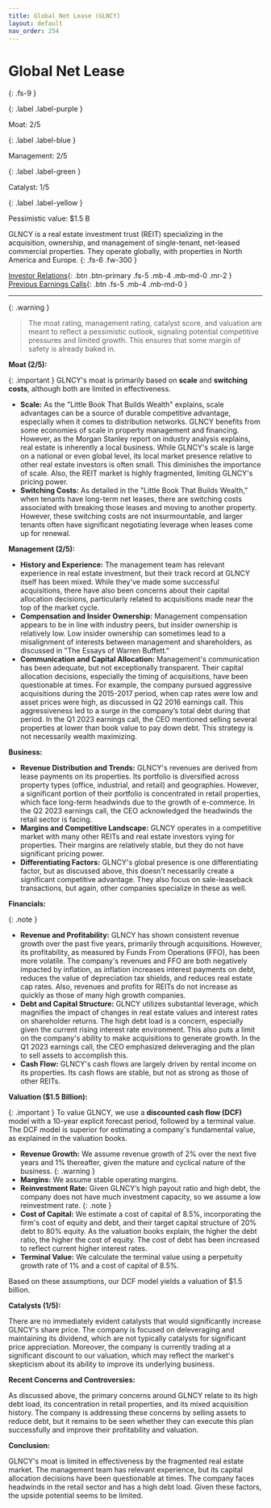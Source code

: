 ```yaml
---
title: Global Net Lease (GLNCY)
layout: default
nav_order: 254
---
```


# Global Net Lease
{: .fs-9 }

{: .label .label-purple }

Moat: 2/5

{: .label .label-blue }

Management: 2/5

{: .label .label-green }

Catalyst: 1/5

{: .label .label-yellow }

Pessimistic value: $1.5 B

GLNCY is a real estate investment trust (REIT) specializing in the acquisition, ownership, and management of single-tenant, net-leased commercial properties.  They operate globally, with properties in North America and Europe.
{: .fs-6 .fw-300 }

[Investor Relations](https://www.google.com/search?q=GLNCY+investor+relations){: .btn .btn-primary .fs-5 .mb-4 .mb-md-0 .mr-2 }
[Previous Earnings Calls](https://discountingcashflows.com/company/GLNCY/transcripts/){: .btn .fs-5 .mb-4 .mb-md-0 }

---

{: .warning } 
>The moat rating, management rating, catalyst score, and valuation are meant to reflect a pessimistic outlook, signaling potential competitive pressures and limited growth. This ensures that some margin of safety is already baked in.


**Moat (2/5):**

{: .important }
GLNCY's moat is primarily based on **scale** and **switching costs**, although both are limited in effectiveness.

* **Scale:**  As the "Little Book That Builds Wealth" explains, scale advantages can be a source of durable competitive advantage, especially when it comes to distribution networks.  GLNCY benefits from some economies of scale in property management and financing. However, as the Morgan Stanley report on industry analysis explains, real estate is inherently a local business.  While GLNCY's scale is large on a national or even global level, its local market presence relative to other real estate investors is often small. This diminishes the importance of scale.  Also, the REIT market is highly fragmented, limiting GLNCY's pricing power.
* **Switching Costs:** As detailed in the "Little Book That Builds Wealth," when tenants have long-term net leases, there are switching costs associated with breaking those leases and moving to another property. However, these switching costs are not insurmountable, and larger tenants often have significant negotiating leverage when leases come up for renewal.

**Management (2/5):**

* **History and Experience:**  The management team has relevant experience in real estate investment, but their track record at GLNCY itself has been mixed.  While they've made some successful acquisitions, there have also been concerns about their capital allocation decisions, particularly related to acquisitions made near the top of the market cycle.
* **Compensation and Insider Ownership:**  Management compensation appears to be in line with industry peers, but insider ownership is relatively low. Low insider ownership can sometimes lead to a misalignment of interests between management and shareholders, as discussed in "The Essays of Warren Buffett."
* **Communication and Capital Allocation:** Management's communication has been adequate, but not exceptionally transparent.  Their capital allocation decisions, especially the timing of acquisitions, have been questionable at times. For example, the company pursued aggressive acquisitions during the 2015-2017 period, when cap rates were low and asset prices were high, as discussed in Q2 2016 earnings call. This aggressiveness led to a surge in the company’s total debt during that period. In the Q1 2023 earnings call, the CEO mentioned selling several properties at lower than book value to pay down debt. This strategy is not necessarily wealth maximizing.

**Business:**

* **Revenue Distribution and Trends:** GLNCY's revenues are derived from lease payments on its properties. Its portfolio is diversified across property types (office, industrial, and retail) and geographies. However, a significant portion of their portfolio is concentrated in retail properties, which face long-term headwinds due to the growth of e-commerce. In the Q2 2023 earnings call, the CEO acknowledged the headwinds the retail sector is facing.
* **Margins and Competitive Landscape:** GLNCY operates in a competitive market with many other REITs and real estate investors vying for properties. Their margins are relatively stable, but they do not have significant pricing power.
* **Differentiating Factors:**  GLNCY's global presence is one differentiating factor, but as discussed above, this doesn't necessarily create a significant competitive advantage.  They also focus on sale-leaseback transactions, but again, other companies specialize in these as well.

**Financials:**

{: .note }
* **Revenue and Profitability:** GLNCY has shown consistent revenue growth over the past five years, primarily through acquisitions. However, its profitability, as measured by Funds From Operations (FFO), has been more volatile. The company's revenues and FFO are both negatively impacted by inflation, as inflation increases interest payments on debt, reduces the value of depreciation tax shields, and reduces real estate cap rates. Also, revenues and profits for REITs do not increase as quickly as those of many high growth companies.
* **Debt and Capital Structure:**  GLNCY utilizes substantial leverage, which magnifies the impact of changes in real estate values and interest rates on shareholder returns. The high debt load is a concern, especially given the current rising interest rate environment. This also puts a limit on the company's ability to make acquisitions to generate growth. In the Q1 2023 earnings call, the CEO emphasized deleveraging and the plan to sell assets to accomplish this.
* **Cash Flow:** GLNCY's cash flows are largely driven by rental income on its properties. Its cash flows are stable, but not as strong as those of other REITs.

**Valuation ($1.5 Billion):**

{: .important }
To value GLNCY, we use a **discounted cash flow (DCF)** model with a 10-year explicit forecast period, followed by a terminal value. The DCF model is superior for estimating a company's fundamental value, as explained in the valuation books.

* **Revenue Growth:** We assume revenue growth of 2% over the next five years and 1% thereafter, given the mature and cyclical nature of the business.
{: .warning }
* **Margins:** We assume stable operating margins.
* **Reinvestment Rate:** Given GLNCY’s high payout ratio and high debt, the company does not have much investment capacity, so we assume a low reinvestment rate.
{: .note }
* **Cost of Capital:** We estimate a cost of capital of 8.5%, incorporating the firm's cost of equity and debt, and their target capital structure of 20% debt to 80% equity.  As the valuation books explain, the higher the debt ratio, the higher the cost of equity. The cost of debt has been increased to reflect current higher interest rates.
* **Terminal Value:**  We calculate the terminal value using a perpetuity growth rate of 1% and a cost of capital of 8.5%.

Based on these assumptions, our DCF model yields a valuation of $1.5 billion.


**Catalysts (1/5):**

There are no immediately evident catalysts that would significantly increase GLNCY's share price. The company is focused on deleveraging and maintaining its dividend, which are not typically catalysts for significant price appreciation.  Moreover, the company is currently trading at a significant discount to our valuation, which may reflect the market's skepticism about its ability to improve its underlying business.

**Recent Concerns and Controversies:**

As discussed above, the primary concerns around GLNCY relate to its high debt load, its concentration in retail properties, and its mixed acquisition history.  The company is addressing these concerns by selling assets to reduce debt, but it remains to be seen whether they can execute this plan successfully and improve their profitability and valuation.

**Conclusion:**

GLNCY's moat is limited in effectiveness by the fragmented real estate market.  The management team has relevant experience, but its capital allocation decisions have been questionable at times.  The company faces headwinds in the retail sector and has a high debt load.  Given these factors, the upside potential seems to be limited.

